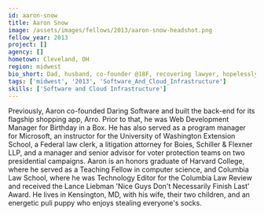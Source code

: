 ```yaml
---
id: aaron-snow
title: Aaron Snow
image: /assets/images/fellows/2013/aaron-snow-headshot.png
fellow_year: 2013
project: []
agency: []
hometown: Cleveland, OH
region: midwest
bio_short: Dad, husband, co-founder @18F, recovering lawyer, hopelessly loyal Cleveland sports fan.
tags: ['midwest', '2013', 'Software_And_Cloud_Infrastructure']
skills: ['Software and Cloud Infrastructure']
---
```


Previously, Aaron co-founded Daring Software and built the back-end for its flagship shopping app, Arro.  Prior to that, he was Web Development Manager for Birthday in a Box.  He has also served as a program manager for Microsoft, an instructor for the University of Washington Extension School, a Federal law clerk, a litigation attorney for Boies, Schiller & Flexner LLP, and a manager and senior advisor for voter protection teams on two presidential campaigns.  Aaron is an honors graduate of Harvard College, where he served as a Teaching Fellow in computer science, and Columbia Law School, where he was Technology Editor for the Columbia Law Review and received the Lance Liebman 'Nice Guys Don't Necessarily Finish Last' Award.  He lives in Kensington, MD, with his wife, their two children, and an energetic puli puppy who enjoys stealing everyone's socks.
